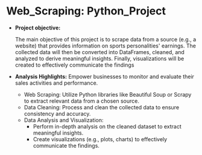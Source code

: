 # Web_Scraping: Python_Project

- **Project objective:** 

    The main objective of this project is to scrape data from a source (e.g., a website) that provides information on sports personalities' earnings. The collected data will then be converted into DataFrames, cleaned, and analyzed to derive meaningful insights. Finally, visualizations will be created to effectively communicate the findings

- **Analysis Highlights:** Empower businesses to monitor and evaluate their sales activities and performance.

  - Web Scraping: Utilize Python libraries like Beautiful Soup or Scrapy to extract relevant data from a chosen source.   
  - Data Cleaning: Process and clean the collected data to ensure consistency and accuracy.
  - Data Analysis and Visualization: 
    * Perform in-depth analysis on the cleaned dataset to extract meaningful insights.
    * Create visualizations (e.g., plots, charts) to effectively communicate the findings.
